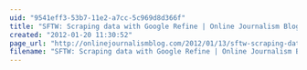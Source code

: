 ```yaml
---
uid: "9541eff3-53b7-11e2-a7cc-5c969d8d366f"
title: "SFTW: Scraping data with Google Refine | Online Journalism Blog"
created: "2012-01-20 11:30:52"
page_url: "http://onlinejournalismblog.com/2012/01/13/sftw-scraping-data-with-google-refine/"
filename: "SFTW: Scraping data with Google Refine | Online Journalism Blog.html"
---
```

